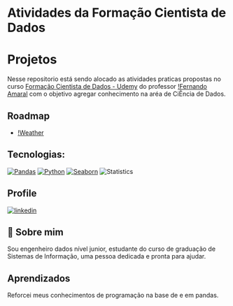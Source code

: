 # Atividades da Formação Cientista de Dados


# Projetos

Nesse repositorio está sendo alocado as atividades praticas propostas no curso [Formação Cientista de Dados - Udemy](https://www.udemy.com/course/cientista-de-dados/) do professor [!Fernando Amaral](https://www.linkedin.com/in/fernando-amaral/) com o objetivo agregar conhecimento na aréa de CiÊncia de Dados.
## Roadmap

- [!Weather]()


## Tecnologias:
[![Pandas](https://img.shields.io/badge/pandas-%23150458.svg?style=for-the-badge&logo=pandas&logoColor=white)](https://pandas.pydata.org/docs/index.html)
[![Python](https://img.shields.io/badge/python-3670A0?style=for-the-badge&logo=python&logoColor=ffdd54)](https://www.python.org/)
[![Seaborn](https://img.shields.io/badge/seaborn-blue)](https://seaborn.pydata.org/)
![Statistics](https://img.shields.io/badge/statistics-red)



##  Profile
[![linkedin](https://img.shields.io/badge/linkedin-0A66C2?style=for-the-badge&logo=linkedin&logoColor)](https://www.linkedin.com/in/oderlanfs/)

## 🚀 Sobre mim
Sou engenheiro dados nível junior, estudante do curso de graduação de Sistemas de Informação, uma pessoa dedicada e pronta para ajudar.

## Aprendizados

Reforcei meus conhecimentos de programação na base de  e em pandas.
